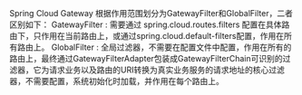 Spring Cloud Gateway 根据作用范围划分为GatewayFilter和GlobalFilter，二者区别如下：
GatewayFilter : 需要通过 spring.cloud.routes.filters 配置在具体路由下，只作用在当前路由上，或通过spring.cloud.default-filters配置，作用在所有路由上。
GlobalFilter  : 全局过滤器，不需要在配置文件中配置，作用在所有的路由上，最终通过GatewayFilterAdapter包装成GatewayFilterChain可识别的过滤器，它为请求业务以及路由的URI转换为真实业务服务的请求地址的核心过滤器，不需要配置，系统初始化时加载，并作用在每个路由上。

